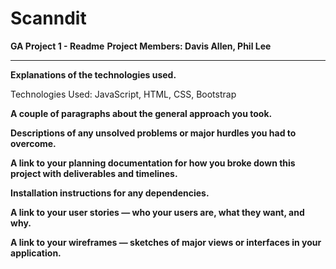 # Scanndit

**GA Project 1 - Readme**
**Project Members: Davis Allen, Phil Lee**

---

**Explanations of the technologies used.**

Technologies Used: JavaScript, HTML, CSS, Bootstrap

**A couple of paragraphs about the general approach you took.**



**Descriptions of any unsolved problems or major hurdles you had to overcome.**



**A link to your planning documentation for how you broke down this project with deliverables and timelines.**



**Installation instructions for any dependencies.**



**A link to your user stories — who your users are, what they want, and why.**



**A link to your wireframes — sketches of major views or interfaces in your application.**
